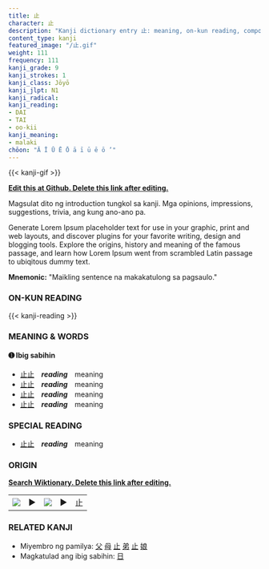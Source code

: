 ```yaml
---
title: 止
character: 止
description: "Kanji dictionary entry 止: meaning, on-kun reading, compounds, origin, related kanji"
content_type: kanji
featured_image: "/止.gif"
weight: 111
frequency: 111
kanji_grade: 9
kanji_strokes: 1
kanji_class: Jōyō
kanji_jlpt: N1
kanji_radical: 
kanji_reading: 
- DAI
- TAI
- oo-kii
kanji_meaning:
- malaki
chōon: "Ā Ī Ū Ē Ō ā ī ū ē ō ’"
---
```

[//]: # (Don't edit the line below. Kanji animated GIF code is automatically generated.)
{{< kanji-gif >}}

[//]: # (Edit below this line.)

**[Edit this at Github. Delete this link after editing.](https://github.com/tim0g/tim/tree/main/content/kanji/止/index.md)**

Magsulat dito ng introduction tungkol sa kanji. Mga opinions, impressions, suggestions, trivia, ang kung ano-ano pa.

Generate Lorem Ipsum placeholder text for use in your graphic, print and web layouts, and discover plugins for your favorite writing, design and blogging tools. Explore the origins, history and meaning of the famous passage, and learn how Lorem Ipsum went from scrambled Latin passage to ubiqitous dummy text.
 
**Mnemonic:** "Maikling sentence na makakatulong sa pagsaulo."

### ON-KUN READING

[//]: # (Don't edit the line below. ON-KUN READING code is automatically generated.)
{{< kanji-reading >}}

### MEANING & WORDS

#### ➊ **Ibig sabihin**
  - [止](../止)[止](../止)　***reading***　meaning
  - [止](../止)[止](../止)　***reading***　meaning
  - [止](../止)[止](../止)　***reading***　meaning
  - [止](../止)[止](../止)　***reading***　meaning

### SPECIAL READING
  - [止](../止)[止](../止)　***reading***　meaning

### ORIGIN

**[Search Wiktionary. Delete this link after editing.](https://wiktionary.org/wiki/止)**
<table class="kanji-table"><tr><td>
<img src="60px-止-bronze.svg.png">
</td><td>▶</td><td>
<img src="60px-止-oracle.svg.png">
</td><td>▶</td>
<td class="kanji-origin">止</td>
</tr></table>

### RELATED KANJI
- Miyembro ng pamilya: [父](../父) [母](../母) [止](../止) [弟](../弟) [止](../止) [娘](../娘)
- Magkatulad ang ibig sabihin: [日](../日)
